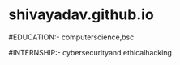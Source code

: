 # shivayadav.github.io


#EDUCATION:-
computerscience,bsc


#INTERNSHIP:-
cybersecurityand ethicalhacking

